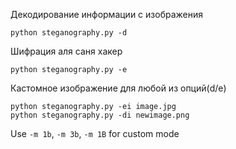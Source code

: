 Декодирование информации с изображения

    python steganography.py -d

Шифрация аля саня хакер

    python steganography.py -e

Кастомное изображение для любой из опций(d/e)

    python steganography.py -ei image.jpg
    python steganography.py -di newimage.png


Use `-m 1b`, `-m 3b`, `-m 1B` for custom mode
